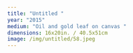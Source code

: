 ```yaml
---
title: "Untitled "
year: "2015"
medium: "Oil and gold leaf on canvas "
dimensions: 16x20in. / 40.5x51cm
image: /img/untitled/58.jpeg
---
```




